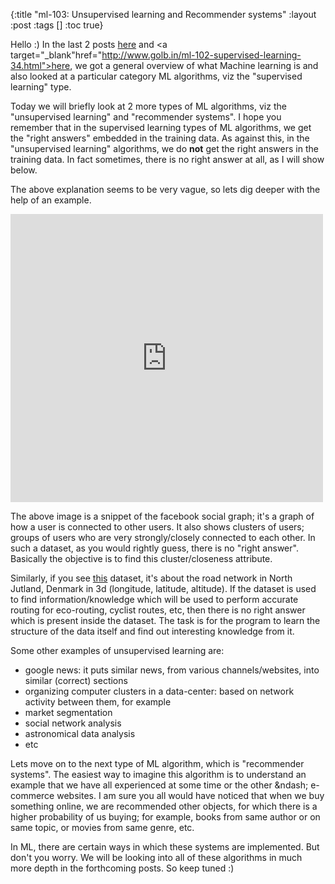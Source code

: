 {:title "ml-103: Unsupervised learning and Recommender systems"
 :layout :post
 :tags  []
 :toc true}

Hello :) In the last 2 posts [here](http://www.golb.in/ml-101-introduction-to-machine-learning-33.html) and <a target="_blank"href="http://www.golb.in/ml-102-supervised-learning-34.html">here</a>, we got a general overview of what Machine learning is and also looked at a particular category ML algorithms, viz the "supervised learning" type.

Today we will briefly look at 2 more types of ML algorithms, viz the "unsupervised learning" and "recommender systems". I hope you remember that in the supervised learning types of ML algorithms, we get the "right answers" embedded in the training data. As against this, in the "unsupervised learning" algorithms, we do **not** get the right answers in the training data. In fact sometimes, there is no right answer at all, as I will show below.

The above explanation seems to be very vague, so lets dig deeper with the help of an example.

<iframe allowfullscreen="" frameborder="0" height="461" mozallowfullscreen="" msallowfullscreen="" oallowfullscreen="" src="https://www.flickr.com/photos/giladlotan/5151742603/player/0c0134107b" webkitallowfullscreen="" width="500"></iframe>

The above image is a snippet of the facebook social graph; it's a graph of how a user is connected to other users. It also shows clusters of users; groups of users who are very strongly/closely connected to each other. In such a dataset, as you would rightly guess, there is no "right answer". Basically the objective is to find this cluster/closeness attribute.

Similarly, if you see [this](http://archive.ics.uci.edu/ml/datasets/3D+Road+Network+(North+Jutland,+Denmark)) dataset, it's about the road network in North Jutland, Denmark in 3d (longitude, latitude, altitude). If the dataset is used to find information/knowledge which will be used to perform accurate routing for eco-routing, cyclist routes, etc, then there is no right answer which is present inside the dataset. The task is for the program to learn the structure of the data itself and find out interesting knowledge from it.

Some other examples of unsupervised learning are:

* google news: it puts similar news, from various channels/websites, into similar (correct) sections
* organizing computer clusters in a data-center: based on network activity between them, for example
* market segmentation
* social network analysis
* astronomical data analysis
* etc

Lets move on to the next type of ML algorithm, which is "recommender systems". The easiest way to imagine this algorithm is to understand an example that we have all experienced at some time or the other &amp;ndash; e-commerce websites. I am sure you all would have noticed that when we buy something online, we are recommended other objects, for which there is a higher probability of us buying; for example, books from same author or on same topic, or movies from same genre, etc.

In ML, there are certain ways in which these systems are implemented. But don't you worry. We will be looking into all of these algorithms in much more depth in the forthcoming posts. So keep tuned :)
